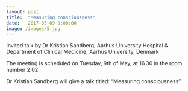 ```yaml
---
layout: post
title:  "Measuring consciousness"
date:   2017-05-09 9:00:00
image: /images/5.jpg
---
```


Invited talk by Dr Kristian Sandberg, Aarhus University Hospital & Department of Clinical Medicine, Aarhus University, Denmark

The meeting is scheduled on Tuesday, 9th of May, at 16.30 in the room number 2.02.

Dr Kristian Sandberg will give a talk titled: “Measuring consciousness”.
